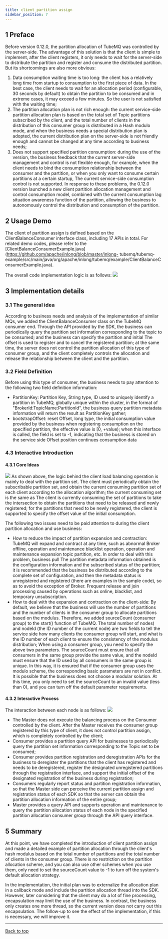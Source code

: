 ```yaml
---
title: client partition assign
sidebar_position: 7
---
```


## 1 Preface
Before version 0.12.0, the partition allocation of TubeMQ was controlled by the server-side. The advantage of this solution is that the client is simple to implement, after the client registers, it only needs to wait for the server-side to distribute the partition and register and consume the distributed partition. But its shortcomings are also more obvious:
1. Data consumption waiting time is too long: the client has a relatively long time from startup to consumption to the first piece of data. In the best case, the client needs to wait for an allocation period (configurable, 30 seconds by default) to obtain the partition to be consumed and in extreme cases, it may exceed a few minutes. So the user is not satisfied with the waiting time;
2. The partition allocation plan is not rich enough: the current service-side partition allocation plan is based on the total set of Topic partitions subscribed by the client, and the total number of clients in the distribution of this consumer group is distributed in a Hash modulo mode, and when the business needs a special distribution plan is adopted, the current distribution plan on the server-side is not friendly enough and cannot be changed at any time according to business needs;
3. Does not support specified partition consumption: during the use of the version, the business feedback that the current server-side management and control is not flexible enough, for example, when the client needs to bind the consumption relationship between the consumer and the partition, or when you only want to consume certain partitions at a certain startup, The current service-side consumption control is not supported.
In response to these problems, the 0.12.0 version launched a new client partition allocation management and control consumption model, combined with the current consumption lag situation awareness function of the partition, allowing the business to autonomously control the distribution and consumption of the partition.

## 2 Usage Demo
The client of partition assign is defined based on the ClientBalanceConsumer interface class, including 17 APIs in total. For related demo codes, please refer to the [ClientBalanceConsumerExample.java](https://github.com/apache/inlong/blob/master/inlong- tubemq/tubemq-example/src/main/java/org/apache/inlong/tubemq/example/ClientBalanceConsumerExample.java). 

The overall code implementation logic is as follows:
![](img/partition_assign/example.png)

## 3 Implementation details
### 3.1 The general idea
According to business needs and analysis of the implementation of similar MQs, we added the ClientBalanceConsumer class on the TubeMQ consumer end. Through the API provided by the SDK, the business can periodically query the partition set information corresponding to the topic to be consumed; and the business can specify the partition and initial The offset is used to register and to cancel the registered partition; at the same time, the server does not control the partition allocation of this type of consumer group, and the client completely controls the allocation and release the relationship between the client and the partition.

### 3.2 Field Definition
Before using this type of consumer, the business needs to pay attention to the following two field definition information:
- PartitionKey: Partition Key, String type, ID used to uniquely identify a partition in TubeMQ, globally unique within the cluster, in the format of "BrokerId:TopicName:PartitionId", the business query partition metadata information will return the result as PartitionKey gather;
- bootstrapOffset: reset Offset, long type, the initial consumption value provided by the business when registering consumption on the specified partition, the effective value is [0, +value); when this interface is called, the field is set to -1, indicating that the business is stored on the service side Offset position continues consumption data

### 4.3 Interactive Introduction
#### 4.3.1 Core Ideas
![](img/partition_assign/topic_assign.png)
As shown above, the logic behind the client load balancing operation is mainly to deal with the partition set. The client must periodically obtain the subscribable partition set, and obtain the current consuming partition set of each client according to the allocation algorithm; the current consuming set is the same as The client is currently consuming the set of partitions to take the intersection to obtain the partitions that need to be released and newly registered; for the partitions that need to be newly registered, the client is supported to specify the offset value of the initial consumption.

The following two issues need to be paid attention to during the client partition allocation and use business:
- How to reduce the impact of partition expansion and contraction: TubeMQ will expand and contract at any time, such as abnormal Broker offline, operation and maintenance blacklist operation, operation and maintenance expansion topic partition, etc. In order to deal with this problem, business pull The partition metadata information obtained is the configuration information and the subscribed status of the partition; it is recommended that the business be distributed according to the complete set of configuration, and then the metadata status is unregistered and registered (there are examples in the sample code), so as to avoid the exception of Broker. Frequent release and join processing caused by operations such as online, blacklist, and temporary unsubscription.
- How to deal with the expansion and contraction on the client-side: By default, we believe that the business will use the number of partitions and the number of clients in the consumer group to allocate partitions based on the modulus. Therefore, we added sourceCount (consumer group) to the start() function of TubeMQ. The total number of nodes) and nodeId (the ID number of the current node) are two fields to tell the service side how many clients the consumer group will start, and what is the ID number of each client to ensure the consistency of the modulus distribution; When using a consumer group, you need to specify the above two parameters. The sourceCount must ensure that all consumers in the same group provide the same value, and the nodeId must ensure that the ID used by all consumers in the same group is unique. In this way, it is ensured that if the consumer group uses the modulo scheme, the corresponding basic parameters are not in conflict. It is possible that the business does not choose a modular solution. At this time, you only need to set the sourceCount to an invalid value (less than 0), and you can turn off the default parameter requirements.

#### 4.3.2 Interactive Process
The interaction between each node is as follows:
![](img/partition_assign/flow_diagram.png)
- The Master does not execute the balancing process on the Consumer controlled by the client. After the Master receives the consumer group registered by this type of client, it does not control partition assign, which is completely controlled by the client;
- Consumer provides a partition query API for businesses to periodically query the partition set information corresponding to the Topic set to be consumed;
- Consumer provides partition registration and deregistration APIs for the business to deregister the partitions that the client has registered and needs to be deregistered, register the designated unregistered partitions through the registration interface, and support the initial offset of the designated registration of the business during registration;
- Consumers regularly report status and partition registration information, so that the Master side can perceive the current partition assign and registration status of each SDK so that the server can obtain the partition allocation information of the entire group;
- Master provides a query API and supports operation and maintenance to query the partition allocation status of each node in the specified partition allocation consumer group through the API query interface.

## 5 Summary
At this point, we have completed the introduction of client partition assign and made a detailed example of partition allocation through the client's hash modulus based on the total number of partitions and the total number of clients in the consumer group. There is no restriction on the partition allocation scheme, and you can also use other schemes when you use them,  only need to set the sourceCount value to -1 to turn off the system's default allocation strategy.

In the implementation, the initial plan was to externalize the allocation plan in a callback mode and include the partition allocation thread into the SDK. However, later considering that the client may do a lot of fine processing, encapsulation may limit the use of the business. In contrast, the business only creates one more thread, so the current version does not carry out this encapsulation. The follow-up to see the effect of the implementation, if this is necessary, we will improve it.

---
<a href="#top">Back to top</a>